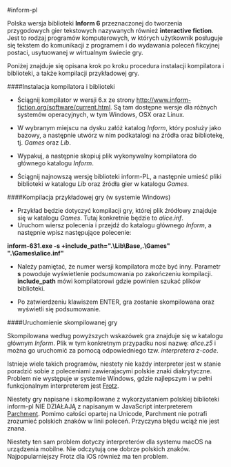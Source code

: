 #inform-pl

Polska wersja biblioteki **Inform 6** przeznaczonej do tworzenia przygodowych gier tekstowych nazywanych również **interactive fiction**. Jest to rodzaj programów komputerowych, w których użytkownik posługuje się tekstem do komunikacji z programem i do wydawania poleceń fikcyjnej postaci, usytuowanej w wirtualnym świecie gry.

Poniżej znajduje się opisana krok po kroku procedura instalacji kompilatora i biblioteki, a także kompilacji przykładowej gry.

####Instalacja kompilatora i biblioteki

- Ściągnij kompilator w wersji 6.x ze strony http://www.inform-fiction.org/software/current.html. Są tam dostępne wersje dla różnych systemów operacyjnych, w tym Windows, OSX oraz Linux.

- W wybranym miejscu na dysku załóż katalog *Inform*, który posłuży jako bazowy, a następnie utwórz w nim podkatalogi na źródła oraz bibliotekę, tj. *Games* oraz *Lib*.

- Wypakuj, a następnie skopiuj plik wykonywalny kompilatora do głównego katalogu *Inform*.

- Ściągnij najnowszą wersję biblioteki inform-PL, a następnie umieść pliki biblioteki w katalogu *Lib* oraz źródła gier w katalogu *Games*.

####Kompilacja przykładowej gry (w systemie Windows)

- Przykład będzie dotyczyć kompilacji gry, której plik źródłowy znajduje się w katalogu *Games*. Tutaj konkretnie będzie to *alice.inf*.
- Uruchom wiersz polecenia i przejdź do katalogu głównego *Inform*, a następnie wpisz następujące polecenie:

**inform-631.exe -s +include_path=".\Lib\Base,.\Games" ".\Games\alice.inf"**

- Należy pamiętać, że numer wersji kompilatora może być inny. Parametr **s** powoduje wyświetlenie podsumowania po zakończeniu kompilacji. **include_path** mówi kompilatorowi gdzie powinien szukać plików biblioteki.

- Po zatwierdzeniu klawiszem ENTER, gra zostanie skompilowana oraz wyświetli się podsumowanie.

####Uruchomienie skompilowanej gry

Skompilowana według powyższych wskazówek gra znajduje się w katalogu głównym *Inform*. Plik w tym konkretnym przypadku nosi nazwę: *alice.z5* i można go uruchomić za pomocą odpowiedniego tzw. *interpretera z-code*. 

Istnieje wiele takich programów, niestety nie każdy interpreter jest w stanie poradzić sobie z poleceniami zawierajacymi polskie znaki diakrytyczne. Problem nie występuje w systemie Windows, gdzie najlepszym i w pełni funkcjonalnym interpreterem jest <a target="_blank"  href="http://mirror.ifarchive.org/if-archive/infocom/interpreters/frotz/WindowsFrotzInstaller.exe">Frotz</a>.

Niestety gry napisane i skompilowane z wykorzystaniem polskiej biblioteki inform-pl NIE DZIAŁAJĄ z napisanym w JavaScript interpreterem <a href="https://github.com/curiousdannii/parchment/" target="_blank">Parchment</a>. Pomimo całości opartej na Unicode, Parchment nie potrafi zrozumieć polskich znaków w linii poleceń. Przyczyna błędu wciąż nie jest znana.

Niestety ten sam problem dotyczy interpreterów dla systemu macOS na urządzenia mobilne. Nie odczytują one dobrze polskich znaków. Najpopularniejszy Frotz dla iOS również ma ten problem.

